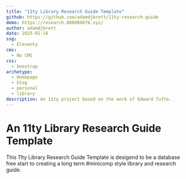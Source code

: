 ```yaml
---
title: "11ty Library Research Guide Template"
github: https://github.com/adamdjbrett/11ty-research-guide
demo: https://research.000000076.xyz/
author: adamdjbrett
date: 2025-01-16
ssg:
  - Eleventy
cms:
  - No CMS
css:
  - boostrap
archetype:
  - Homepage
  - blog
  - personal
  - library
description: An 11ty project based on the work of Edward Tufte.
---
```

# An 11ty Library Research Guide Template

This 11ty Library Research Guide Template is desigend to be a database free start to creating a long term #minicomp style library and research guide.